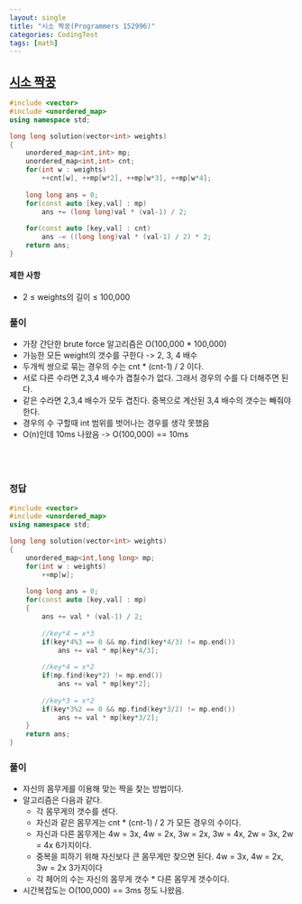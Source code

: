 ```yaml
---
layout: single
title: "시소 짝꿍(Programmers 152996)"
categories: CodingTest
tags: [math]
---
```


## <a href="https://school.programmers.co.kr/learn/courses/30/lessons/152996" target="_blank">시소 짝꿍</a>

```cpp
#include <vector>
#include <unordered_map>
using namespace std;

long long solution(vector<int> weights)
{
    unordered_map<int,int> mp;
    unordered_map<int,int> cnt;
    for(int w : weights)
        ++cnt[w], ++mp[w*2], ++mp[w*3], ++mp[w*4];
    
    long long ans = 0;
    for(const auto [key,val] : mp)
        ans += (long long)val * (val-1) / 2;  
    
    for(const auto [key,val] : cnt)
        ans -= ((long long)val * (val-1) / 2) * 2;  
    return ans;
}
```

#### 제한 사항

- 2 ≤ weights의 길이 ≤ 100,000

### 풀이

- 가장 간단한 brute force 알고리즘은 O(100,000 * 100,000)
- 가능한 모든 weight의 갯수를 구한다 -> 2, 3, 4 배수
- 두개씩 쌍으로 묶는 경우의 수는 cnt * (cnt-1) / 2 이다.
- 서로 다른 수라면 2,3,4 배수가 겹칠수가 없다. 그래서 경우의 수를 다 더해주면 된다.
- 같은 수라면 2,3,4 배수가 모두 겹친다. 중복으로 계산된 3,4 배수의 갯수는 빼줘야 한다.
- 경우의 수 구할때 int 범위를 벗어나는 경우를 생각 못했음
- O(n)인데 10ms 나왔음 -> O(100,000) == 10ms  
<br><br><br>

### 정답

```cpp
#include <vector>
#include <unordered_map>
using namespace std;

long long solution(vector<int> weights)
{
    unordered_map<int,long long> mp;
    for(int w : weights)
        ++mp[w];
    
    long long ans = 0;
    for(const auto [key,val] : mp)
    {
        ans += val * (val-1) / 2;
        
        //key*4 = x*3
        if(key*4%3 == 0 && mp.find(key*4/3) != mp.end())
            ans += val * mp[key*4/3];
       
        //key*4 = x*2
        if(mp.find(key*2) != mp.end())
            ans += val * mp[key*2];
        
        //key*3 = x*2
        if(key*3%2 == 0 && mp.find(key*3/2) != mp.end())
            ans += val * mp[key*3/2];
    }
    return ans;
}
```

### 풀이

- 자신의 몸무게를 이용해 맞는 짝을 찾는 방법이다.
- 알고리즘은 다음과 같다.
  - 각 몸무게의 갯수를 센다.
  - 자신과 같은 몸무게는 cnt * (cnt-1) / 2 가 모든 경우의 수이다.
  - 자신과 다른 몸무게는 4w = 3x, 4w = 2x, 3w = 2x, 3w = 4x, 2w = 3x, 2w = 4x 6가지이다.
  - 중복을 피하기 위해 자신보다 큰 몸무게만 찾으면 된다. 4w = 3x, 4w = 2x, 3w = 2x 3가지이다
  - 각 페어의 수는 자신의 몸무게 갯수 * 다른 몸무게 갯수이다.
- 시간복잡도는 O(100,000) == 3ms 정도 나왔음.
